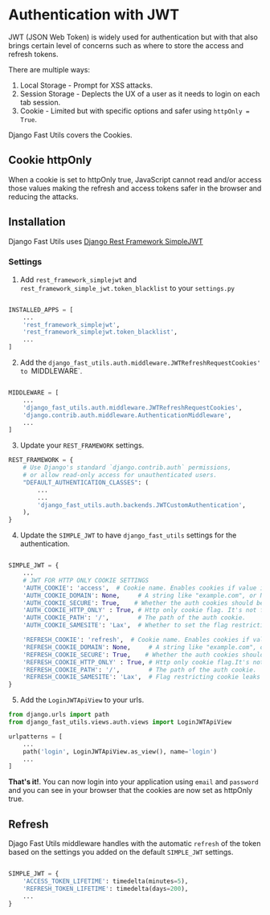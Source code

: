 # Authentication with JWT

JWT (JSON Web Token) is widely used for authentication but with that also brings certain
level of concerns such as where to store the access and refresh tokens.

There are multiple ways:

1. Local Storage - Prompt for XSS attacks.
2. Session Storage - Deplects the UX of a user as it needs to login on each tab session.
3. Cookie - Limited but with specific options and safer using `httpOnly = True`.

Django Fast Utils covers the Cookies.

## Cookie httpOnly

When a cookie is set to httpOnly true, JavaScript cannot read and/or access those values
making the refresh and access tokens safer in the browser and reducing the attacks.

## Installation

Django Fast Utils uses [Django Rest Framework SimpleJWT](https://django-rest-framework-simplejwt.readthedocs.io/en/latest/getting_started.html)

### Settings

1. Add `rest_framework_simplejwt` and `rest_framework_simple_jwt.token_blacklist` to your `settings.py`

```python

INSTALLED_APPS = [
    ...
    'rest_framework_simplejwt',
    'rest_framework_simplejwt.token_blacklist',
    ...
]

```

2. Add the `django_fast_utils.auth.middleware.JWTRefreshRequestCookies' to `MIDDLEWARE`.

```python

MIDDLEWARE = [
    ...
    'django_fast_utils.auth.middleware.JWTRefreshRequestCookies',
    'django.contrib.auth.middleware.AuthenticationMiddleware',
    ...
]

```

3. Update your `REST_FRAMEWORK` settings.

```python
REST_FRAMEWORK = {
    # Use Django's standard `django.contrib.auth` permissions,
    # or allow read-only access for unauthenticated users.
    "DEFAULT_AUTHENTICATION_CLASSES": (
        ...
        ...
        'django_fast_utils.auth.backends.JWTCustomAuthentication',
    ),
}
```

4. Update the `SIMPLE_JWT` to have `django_fast_utils` settings for the authentication.

```python

SIMPLE_JWT = {
    ...
    # JWT FOR HTTP ONLY COOKIE SETTINGS
    'AUTH_COOKIE': 'access',  # Cookie name. Enables cookies if value is set.
    'AUTH_COOKIE_DOMAIN': None,     # A string like "example.com", or None for standard domain cookie.
    'AUTH_COOKIE_SECURE': True,    # Whether the auth cookies should be secure (https:// only).
    'AUTH_COOKIE_HTTP_ONLY' : True, # Http only cookie flag. It's not fetch by JS.
    'AUTH_COOKIE_PATH': '/',        # The path of the auth cookie.
    'AUTH_COOKIE_SAMESITE': 'Lax',  # Whether to set the flag restricting cookie leaks on cross-site requests. This can be 'Lax', 'Strict', or None to disable the flag.

    'REFRESH_COOKIE': 'refresh',  # Cookie name. Enables cookies if value is set.
    'REFRESH_COOKIE_DOMAIN': None,     # A string like "example.com", or None for standard domain cookie.
    'REFRESH_COOKIE_SECURE': True,    # Whether the auth cookies should be secure (https:// only).
    'REFRESH_COOKIE_HTTP_ONLY' : True, # Http only cookie flag.It's not fetch by JS.
    'REFRESH_COOKIE_PATH': '/',        # The path of the auth cookie.
    'REFRESH_COOKIE_SAMESITE': 'Lax',  # Flag restricting cookie leaks on cross-site requests. This can be 'Lax', 'Strict', or None to disable the flag.
}

```

5. Add the `LoginJWTApiView` to your urls.

```python
from django.urls import path
from django_fast_utils.views.auth.views import LoginJWTApiView

urlpatterns = [
    ...
    path('login', LoginJWTApiView.as_view(), name='login')
    ...
]
```

**That's it!**. You can now login into your application using `email` and `password` and you
can see in your browser that the cookies are now set as httpOnly true.

## Refresh

Djago Fast Utils middleware handles with the automatic `refresh` of the token based on the
settings you added on the default `SIMPLE_JWT` settings.

```python

SIMPLE_JWT = {
    'ACCESS_TOKEN_LIFETIME': timedelta(minutes=5),
    'REFRESH_TOKEN_LIFETIME': timedelta(days=200),
    ...
}

```

